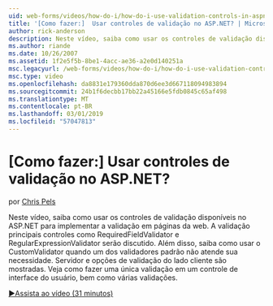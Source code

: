 ```yaml
---
uid: web-forms/videos/how-do-i/how-do-i-use-validation-controls-in-aspnet
title: '[Como fazer:]  Usar controles de validação no ASP.NET? | Microsoft Docs'
author: rick-anderson
description: Neste vídeo, saiba como usar os controles de validação disponíveis no ASP.NET para implementar a validação em páginas da web. Todos os principais controles de validação como...
ms.author: riande
ms.date: 10/26/2007
ms.assetid: 1f2e5f5b-8be1-4acc-ae36-a2e0d140251a
msc.legacyurl: /web-forms/videos/how-do-i/how-do-i-use-validation-controls-in-aspnet
msc.type: video
ms.openlocfilehash: da8831e179360dda870d6ee3d667118094983894
ms.sourcegitcommit: 24b1f6decbb17bb22a45166e5fdb0845c65af498
ms.translationtype: MT
ms.contentlocale: pt-BR
ms.lasthandoff: 03/01/2019
ms.locfileid: "57047813"
---
```

<a name="how-do-i--use-validation-controls-in-aspnet"></a>[Como fazer:]  Usar controles de validação no ASP.NET?
====================
por [Chris Pels](https://twitter.com/chrispels)

Neste vídeo, saiba como usar os controles de validação disponíveis no ASP.NET para implementar a validação em páginas da web. A validação principais controles como RequiredFieldValidator e RegularExpressionValidator serão discutido. Além disso, saiba como usar o CustomValidator quando um dos validadores padrão não atende sua necessidade. Servidor e opções de validação do lado cliente são mostradas. Veja como fazer uma única validação em um controle de interface do usuário, bem como várias validações.

[&#9654;Assista ao vídeo (31 minutos)](https://channel9.msdn.com/Blogs/ASP-NET-Site-Videos/how-do-i-use-validation-controls-in-aspnet)

